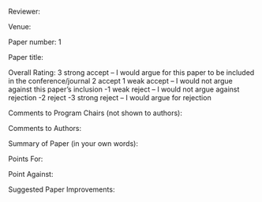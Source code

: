 Reviewer: 

Venue: 

Paper number: 1

Paper title: 

Overall Rating: 
3 strong accept – I would argue for this paper to be included in the conference/journal
2 accept 
1 weak accept – I would not argue against this paper’s inclusion
-1 weak reject – I would not argue against rejection 
-2 reject
-3 strong reject – I would argue for rejection 

Comments to Program Chairs (not shown to authors):


Comments to Authors:


Summary of Paper (in your own words):


Points For:


Point Against: 


Suggested Paper Improvements:

